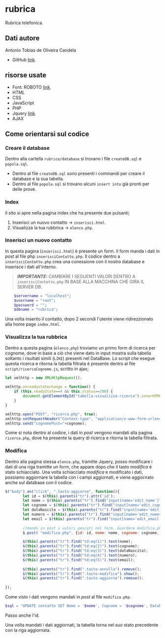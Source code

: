 # rubrica

Rubrica telefonica.

## Dati autore

Antonio Tobias de Oliveira Candela

- GitHub [link](https://github.com/AntoCandela).

## risorse usate

- Font: ROBOTO [link](https://fonts.googleapis.com/css2?family=Roboto:ital,wght@0,100;0,300;0,400;0,500;0,700;0,900;1,100;1,300;1,400;1,500;1,700;1,900&display=swap).
- HTML
- CSS
- JavaScript
- PHP
- Jquery [link](https://ajax.googleapis.com/ajax/libs/jquery/3.6.1/jquery.min.js).
- AJAX

## Come orientarsi sul codice

### Creare il database

Dentro alla cartella `rubrica/database` si trovano i file `createDB.sql` e `popola.sql`.

- Dentro al file `createDB.sql` sono presenti i commandi per creare il database e la sua tabella.
- Dentro al file `popola.sql` si trovano alcuni `insert into` già pronti per delle prove.

### Index

Il sito si apre nella pagina index che ha presente due pulsanti;

1. Inserisci un nuovo contatto  →   `inserisci.html`.
2. Visualizza la tua rubbrica   →   `elenco.php`.

### Inserisci un nuovo contatto

In questa pagina (`inserisci.html`) è presente un form. Il form manda i dati in _post_ al file php `inserisciContatto.php`. Il codice dentro a `inserisciContatto.php` crea una conessione con il nostro database e inserisce i dati all'interno.

> **_IMPORTANTE:_**  CAMBIARE I SEGUENTI VALORI DENTRO A `inserisciContatto.php` IN BASE ALLA MACCHINA CHE GIRA IL SERVER DB.

```PHP
    $servername = "localhost";
    $username = "root";
    $password = "";
    $dbname = "rubrica";
```

Una volta inserito il contatto, dopo 2 secondi l'utente viene ridirezzionato alla home page `index.html`.

### Visualizza la tua rubbrica

Dentro a questa pagina (`elenco.php`) troviamo un primo form di ricerca per cognome, dove in base a ciò che viene dato in input mostra sulla tabella soltanto i risultati simili (`LIKE`) presenti nel DataBase. Lo script che esegue questa ricerca e ritorna la tabella filtrata è presente dentro al file `script/ricercaCognome.js`, scritto in ajax;

```javascript
let xmlhttp = new XMLHttpRequest();
    
xmlhttp.onreadystatechange = function() {
    if (this.readyState==4 && this.status==200) {
        document.getElementById("tabella-visualizza-ricerca").innerHTML=this.responseText;
    }
}

xmlhttp.open("POST", "ricerca.php", true);
xmlhttp.setRequestHeader("Content-type", "application/x-www-form-urlencoded");
xmlhttp.send("cognomePost="+cognome);
```
Come si nota dentro al codice, i dati in _post_ vengono mandati alla pagina `ricerca.php`, dove ha presente la query di ricerca e ritorna la tabella filtrata.

### Modifica

Dentro alla pagina stessa `elenco.php`, tramitte Jquery, posso modificare i dati di una riga tramitte un form, che appare dopo che il tasto _modifica_ è stato schiacciato.
Una volta schiacciato _modifica_ e modificato i dati, possiamo aggiornare la tabella con i campi aggiornati, e viene aggiornato anche sul database con il codice.

```javascript
$("body").on("click", ".tasto-aggiorna", function(){  
        let id = $(this).parents("tr").attr('id');  
        let nome = $(this).parents("tr").find("input[name='edit_name']").val();    
        let cognome = $(this).parents("tr").find("input[name='edit_cognome']").val();
        let dataNascita = $(this).parents("tr").find("input[name='edit_dataNascita']").val();
        let numero = $(this).parents("tr").find("input[name='edit_numero']").val();
        let email = $(this).parents("tr").find("input[name='edit_email']").val();
        
        //mando in post i valori pescati nel form. Guardare modifica.php!!!
        $.post( "modifica.php", {id: id, nome: nome, cognome: cognome, dataNascita: dataNascita, telefono: numero, email: email} );

        $(this).parents("tr").find("td:eq(1)").text(nome);  
        $(this).parents("tr").find("td:eq(2)").text(cognome);
        $(this).parents("tr").find("td:eq(3)").text(dataNascita);  
        $(this).parents("tr").find("td:eq(4)").text(numero);  
        $(this).parents("tr").find("td:eq(5)").text(email); 
     
        $(this).parents("tr").find(".tasto-annulla").remove();
        $(this).parents("tr").find(".tasto-modifica").show();  
        $(this).parents("tr").find(".tasto-aggiorna").remove();  
         
});

```

Come visto i dati vengono mandati in _post_ al file `modifica.php`.

```PHP
$sql = "UPDATE contatto SET Nome = '$nome', Cognome = '$cognome', DataNascita = '$dataNascita', Telefono = '$telefono', Mail = '$email' WHERE ID = $id";
```

Passo anche l'id.

Una volta mandati i dati aggiornati, la tabella torna nel suo stato precedente con la riga aggiornata.
